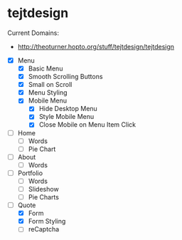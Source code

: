 # tejtdesign

Current Domains:
* http://theoturner.hopto.org/stuff/tejtdesign/tejtdesign

- [x] Menu
  - [x] Basic Menu
  - [x] Smooth Scrolling Buttons
  - [x] Small on Scroll
  - [x] Menu Styling
  - [x] Mobile Menu
    - [x] Hide Desktop Menu
    - [x] Style Mobile Menu
    - [x] Close Mobile on Menu Item Click
- [ ] Home
  - [ ] Words
  - [ ] Pie Chart
- [ ] About
  - [ ] Words
- [ ] Portfolio
  - [ ] Words
  - [ ] Slideshow
  - [ ] Pie Charts
- [ ] Quote
  - [x] Form
  - [x] Form Styling
  - [ ] reCaptcha
